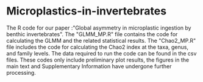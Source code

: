 # Microplastics-in-invertebrates
The R code for our paper :"Global asymmetry in microplastic ingestion by benthic invertebrates".
The "GLMM_MP.R" file contains the code for calculating the GLMM and the related statistical results. The "Chao2_MP.R" file includes the code for calculating the Chao2 index at the taxa, genus, and family levels. The data required to run the code can be found in the csv files. These codes only include preliminary plot results, the figures in the main text and Supplementary Information have undergone further processing.

